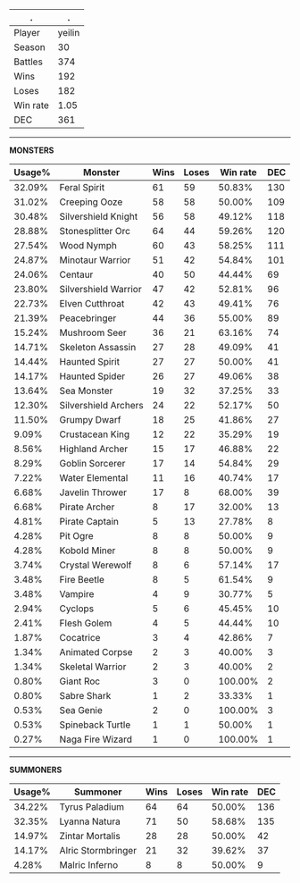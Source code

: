 .|.
|-|-
Player|yeilin
Season|30
Battles|374
Wins|192
Loses|182
Win rate|1.05
DEC|361

---
**MONSTERS**

Usage%|Monster|Wins|Loses|Win rate|DEC|
-|-|-|-|-|-|
32.09%|Feral Spirit|61|59|50.83%|130|
31.02%|Creeping Ooze|58|58|50.00%|109|
30.48%|Silvershield Knight|56|58|49.12%|118|
28.88%|Stonesplitter Orc|64|44|59.26%|120|
27.54%|Wood Nymph|60|43|58.25%|111|
24.87%|Minotaur Warrior|51|42|54.84%|101|
24.06%|Centaur|40|50|44.44%|69|
23.80%|Silvershield Warrior|47|42|52.81%|96|
22.73%|Elven Cutthroat|42|43|49.41%|76|
21.39%|Peacebringer|44|36|55.00%|89|
15.24%|Mushroom Seer|36|21|63.16%|74|
14.71%|Skeleton Assassin|27|28|49.09%|41|
14.44%|Haunted Spirit|27|27|50.00%|41|
14.17%|Haunted Spider|26|27|49.06%|38|
13.64%|Sea Monster|19|32|37.25%|33|
12.30%|Silvershield Archers|24|22|52.17%|50|
11.50%|Grumpy Dwarf|18|25|41.86%|27|
9.09%|Crustacean King|12|22|35.29%|19|
8.56%|Highland Archer|15|17|46.88%|22|
8.29%|Goblin Sorcerer|17|14|54.84%|29|
7.22%|Water Elemental|11|16|40.74%|17|
6.68%|Javelin Thrower|17|8|68.00%|39|
6.68%|Pirate Archer|8|17|32.00%|13|
4.81%|Pirate Captain|5|13|27.78%|8|
4.28%|Pit Ogre|8|8|50.00%|9|
4.28%|Kobold Miner|8|8|50.00%|9|
3.74%|Crystal Werewolf|8|6|57.14%|17|
3.48%|Fire Beetle|8|5|61.54%|9|
3.48%|Vampire|4|9|30.77%|5|
2.94%|Cyclops|5|6|45.45%|10|
2.41%|Flesh Golem|4|5|44.44%|10|
1.87%|Cocatrice|3|4|42.86%|7|
1.34%|Animated Corpse|2|3|40.00%|3|
1.34%|Skeletal Warrior|2|3|40.00%|2|
0.80%|Giant Roc|3|0|100.00%|2|
0.80%|Sabre Shark|1|2|33.33%|1|
0.53%|Sea Genie|2|0|100.00%|3|
0.53%|Spineback Turtle|1|1|50.00%|1|
0.27%|Naga Fire Wizard|1|0|100.00%|1|

---
**SUMMONERS**

Usage%|Summoner|Wins|Loses|Win rate|DEC|
-|-|-|-|-|-|
34.22%|Tyrus Paladium|64|64|50.00%|136|
32.35%|Lyanna Natura|71|50|58.68%|135|
14.97%|Zintar Mortalis|28|28|50.00%|42|
14.17%|Alric Stormbringer|21|32|39.62%|37|
4.28%|Malric Inferno|8|8|50.00%|9|
